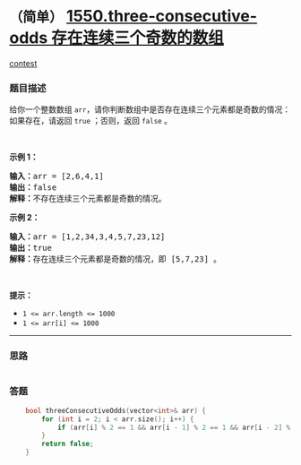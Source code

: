 # `（简单）` [1550.three-consecutive-odds 存在连续三个奇数的数组](https://leetcode-cn.com/problems/three-consecutive-odds/)

[contest](https://leetcode-cn.com/contest/weekly-contest-202/problems/three-consecutive-odds/)

### 题目描述
<p>给你一个整数数组 <code>arr</code>，请你判断数组中是否存在连续三个元素都是奇数的情况：如果存在，请返回 <code>true</code> ；否则，返回 <code>false</code> 。</p>

<p>&nbsp;</p>

<p><strong>示例 1：</strong></p>

<pre><strong>输入：</strong>arr = [2,6,4,1]
<strong>输出：</strong>false
<strong>解释：</strong>不存在连续三个元素都是奇数的情况。
</pre>

<p><strong>示例 2：</strong></p>

<pre><strong>输入：</strong>arr = [1,2,34,3,4,5,7,23,12]
<strong>输出：</strong>true
<strong>解释：</strong>存在连续三个元素都是奇数的情况，即 [5,7,23] 。
</pre>

<p>&nbsp;</p>

<p><strong>提示：</strong></p>

<ul>
	<li><code>1 <= arr.length <= 1000</code></li>
	<li><code>1 <= arr[i] <= 1000</code></li>
</ul>


---
### 思路
```
```



### 答题
``` C++
    bool threeConsecutiveOdds(vector<int>& arr) {
        for (int i = 2; i < arr.size(); i++) {
            if (arr[i] % 2 == 1 && arr[i - 1] % 2 == 1 && arr[i - 2] % 2 == 1) return true;
        }
        return false;
    }
```




